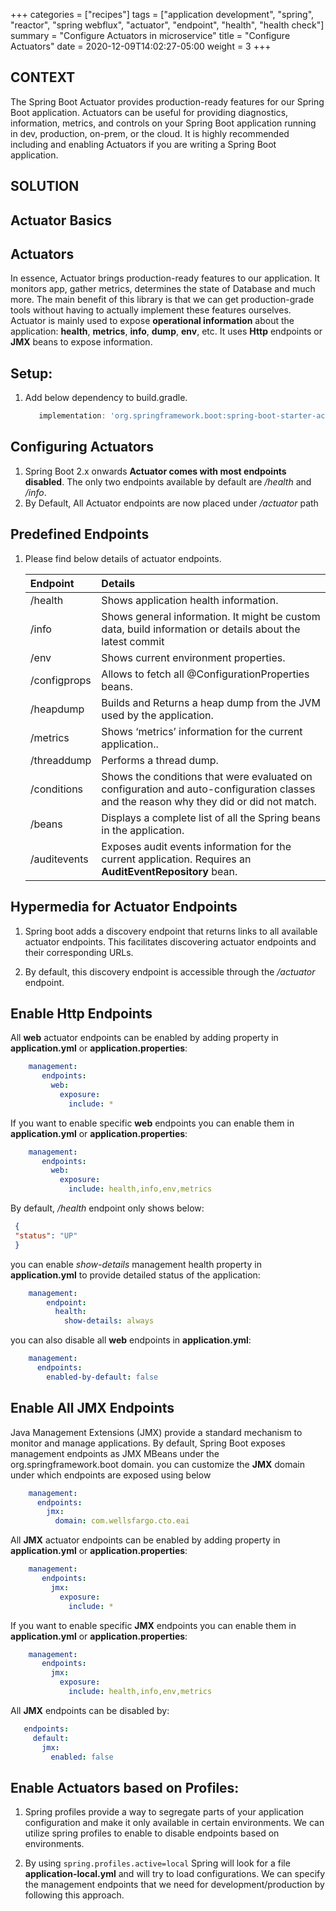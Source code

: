 +++
categories = ["recipes"]
tags = ["application development", "spring", "reactor", "spring webflux", "actuator", "endpoint", "health", "health check"]
summary = "Configure Actuators in microservice"
title = "Configure Actuators"
date = 2020-12-09T14:02:27-05:00
weight = 3
+++

## CONTEXT

The Spring Boot Actuator provides production-ready features for our Spring Boot application.
Actuators can be useful for providing diagnostics, information, metrics, and controls on your Spring Boot application running in dev,
production, on-prem, or the cloud. It is highly recommended including and enabling Actuators if you are writing a Spring Boot application. 

## SOLUTION
## Actuator Basics
## Actuators

In essence, Actuator brings production-ready features to our application. It monitors app, gather metrics, determines the state of Database and much more.
The main benefit of this library is that we can get production-grade tools without having to actually implement these features ourselves.
Actuator is mainly used to expose **operational information** about the application: **health**, **metrics**, **info**, **dump**, **env**, etc.
It uses **Http** endpoints or **JMX** beans to expose information.

## Setup:

1. Add below dependency to build.gradle.
 
     ```groovy
        implementation: 'org.springframework.boot:spring-boot-starter-actuator'
     ```

## Configuring Actuators

1. Spring Boot 2.x onwards **Actuator comes with most endpoints disabled**. The only two endpoints available 
    by default are _/health_ and _/info_.
1. By Default, All Actuator endpoints are now placed under _/actuator_ path

## Predefined Endpoints

 1. Please find below details of actuator endpoints.

    | Endpoint        | Details  |
    | :---            |    :----   | 
    | /health | Shows application health information.
    | /info | Shows general information. It might be custom data, build information or details about the latest commit |
    | /env | Shows current environment properties.
    | /configprops | Allows to fetch all @ConfigurationProperties beans.
    | /heapdump | Builds and Returns a heap dump from the JVM used by the application.
    | /metrics | Shows ‘metrics’ information for the current application..
    | /threaddump | Performs a thread dump.
    | /conditions | Shows the conditions that were evaluated on configuration and auto-configuration classes and the reason why they did or did not match.
    | /beans   | Displays a complete list of all the Spring beans in the application.
    | /auditevents | Exposes audit events information for the current application. Requires an **AuditEventRepository** bean.

## Hypermedia for Actuator Endpoints

1. Spring boot adds a discovery endpoint that returns links to all available actuator endpoints. This facilitates
   discovering actuator endpoints and their corresponding URLs.

1. By default, this discovery endpoint is accessible through the _/actuator_ endpoint.

## Enable Http Endpoints

All **web** actuator endpoints can be enabled by adding property in **application.yml** or **application.properties**: 

```yaml
    management:
       endpoints:
         web:
           exposure:
             include: *
```

If you want to enable specific **web** endpoints you can enable them in **application.yml** or **application.properties**:

```yaml
    management:
       endpoints:
         web:
           exposure:
             include: health,info,env,metrics
```

By default, _/health_ endpoint only shows below: 
 ```json
  {
  "status": "UP"
  }   
 ```
you can enable _show-details_ management health property in **application.yml** to provide detailed status of the application:

```yaml
    management:
        endpoint:
          health:
            show-details: always
```

you can also disable all **web** endpoints in **application.yml**:

```yaml
    management:
      endpoints:
        enabled-by-default: false
```
## Enable All JMX Endpoints

Java Management Extensions (JMX) provide a standard mechanism to monitor and manage applications. 
By default, Spring Boot exposes management endpoints as JMX MBeans under the org.springframework.boot domain.
you can customize the **JMX** domain under which endpoints are exposed using below
   
```yaml
    management:
      endpoints:
        jmx:
          domain: com.wellsfargo.cto.eai 
```

All **JMX** actuator endpoints can be enabled by adding property in **application.yml** or **application.properties**:

```yaml
    management:
       endpoints:
         jmx:
           exposure:
             include: *
```

If you want to enable specific **JMX** endpoints you can enable them in **application.yml** or **application.properties**:

```yaml
    management:
       endpoints:
         jmx:
           exposure:
             include: health,info,env,metrics
```

All **JMX** endpoints can be disabled by:

```yaml
   endpoints:
     default:
       jmx:
         enabled: false
```
## Enable Actuators based on Profiles:

1. Spring profiles provide a way to segregate parts of your application configuration and make it only available in
   certain environments. We can utilize spring profiles to enable to disable endpoints based on environments.

1. By using `spring.profiles.active=local` Spring will look for a file **application-local.yml** and will try to load
   configurations. We can specify the management endpoints that we need for development/production by following this approach.  


